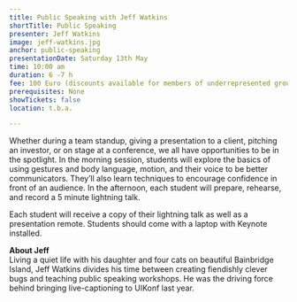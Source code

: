 ```yaml
---
title: Public Speaking with Jeff Watkins
shortTitle: Public Speaking
presenter: Jeff Watkins
image: jeff-watkins.jpg
anchor: public-speaking
presentationDate: Saturday 13th May
time: 10:00 am
duration: 6 -7 h
fee: 100 Euro (discounts available for members of underrepresented groups in tech) <br />Registration opens soon.
prerequisites: None
showTickets: false
location: t.b.a.

---
```


<p>Whether during a team standup, giving a presentation to a client, pitching an investor, or on stage at a conference, we all have opportunities to be in the spotlight. In the morning session, students will explore the basics of using gestures and body language, motion, and their voice to be better communicators. They&rsquo;ll also learn techniques to encourage confidence in front of an audience. In the afternoon, each student will prepare, rehearse, and record a 5 minute lightning talk.</p>

<p>Each student will receive a copy of their lightning talk as well as a presentation remote. Students should come with a laptop with Keynote installed.</p>

<p><strong>About Jeff</strong><br />
Living a quiet life with his daughter and four cats on beautiful Bainbridge Island, Jeff Watkins divides his time between creating fiendishly clever bugs and teaching public speaking workshops. He was the driving force behind bringing live-captioning to UIKonf last year.</p>